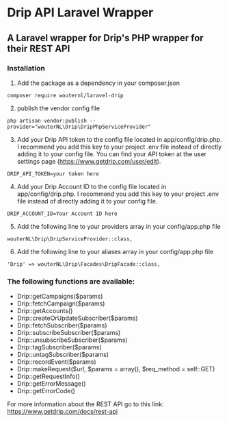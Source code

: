 # Drip API Laravel Wrapper #
## A Laravel wrapper for Drip's PHP wrapper for their REST API ##

### Installation ###

1) Add the package as a dependency in your composer.json

```
composer require wouternl/laravel-drip
```

2) publish the vendor config file
```
php artisan vendor:publish --provider="wouterNL\Drip\DripPhpServiceProvider"
```

3) Add your Drip API token to the config file located in app/config/drip.php. I recommend you add this key to your project .env file instead of directly adding it to your config file. You can find your API token at the user settings page (https://www.getdrip.com/user/edit).
```
DRIP_API_TOKEN=your token here
```

4) Add your Drip Account ID  to the config file located in app/config/drip.php. I recommend you add this key to your project .env file instead of directly adding it to your config file.
```
DRIP_ACCOUNT_ID=Your Account ID here
```

5) Add the following line to your providers array in your config/app.php file
```
wouterNL\Drip\DripServiceProvider::class,
```

6) Add the following line to your aliases array in your config/app.php file
```
'Drip' => wouterNL\Drip\Facades\DripFacade::class,
```


### The following functions are available: ###

- Drip::getCampaigns($params)
- Drip::fetchCampaign($params)
- Drip::getAccounts()
- Drip::createOrUpdateSubscriber($params)
- Drip::fetchSubscriber($params)
- Drip::subscribeSubscriber($params)
- Drip::unsubscribeSubscriber($params)
- Drip::tagSubscriber($params)
- Drip::untagSubscriber($params)
- Drip::recordEvent($params)
- Drip::makeRequest($url, $params = array(), $req_method = self::GET)
- Drip::getRequestInfo()
- Drip::getErrorMessage()
- Drip::getErrorCode()

For more information about the REST API go to this link:
https://www.getdrip.com/docs/rest-api

